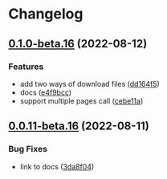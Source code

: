# Changelog

## [0.1.0-beta.16](https://github.com/figus-cli/figus/compare/v0.0.11-beta.16...v0.1.0-beta.16) (2022-08-12)


### Features

* add two ways of download files ([dd164f5](https://github.com/figus-cli/figus/commit/dd164f58c995516b3644962db0a317ee51486ac8))
* docs ([e4f9bcc](https://github.com/figus-cli/figus/commit/e4f9bcc1802257c017ae6c6981dab73bda87e93f))
* support multiple pages call ([cebe11a](https://github.com/figus-cli/figus/commit/cebe11a2bd616ae08ac6e4728cc3d097850caa00))

## [0.0.11-beta.16](https://github.com/figus-cli/figus/compare/v0.0.10-beta.16...v0.0.11-beta.16) (2022-08-11)


### Bug Fixes

* link to docs ([3da8f04](https://github.com/figus-cli/figus/commit/3da8f0494605780e426d3a3055878213bd9ffdc6))
